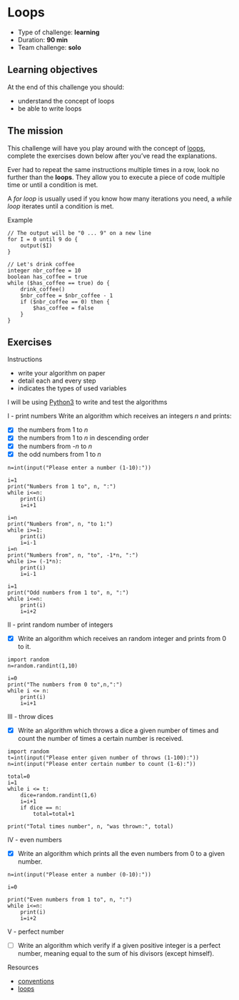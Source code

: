 # Loops
* Type of challenge: **learning**
* Duration: **90 min**
* Team challenge: **solo**

## Learning objectives
At the end of this challenge you should:
* understand the concept of loops
* be able to write loops

## The mission
This challenge will have you play around with the concept of [loops](https://en.wikipedia.org/wiki/Control_flow#Loops), complete the exercises down below after you’ve read the explanations.

Ever had to repeat the same instructions multiple times in a row, look no further than the **loops**. They allow you to execute a piece of code multiple time or until a condition is met.

A *for loop* is usually used if you know how many iterations you need, a *while loop* iterates until a condition is met.

Example
```
// The output will be "0 ... 9" on a new line
for I = 0 until 9 do {
	output($I)
}

// Let's drink coffee
integer nbr_coffee = 10
boolean has_coffee = true
while ($has_coffee == true) do {
	drink_coffee()
	$nbr_coffee = $nbr_coffee - 1
	if ($nbr_coffee == 0) then {
		$has_coffee = false
	}
}
```

## Exercises

Instructions
* write your algorithm on paper
* detail each and every step
* indicates the types of used variables

I will be using [Python3](https://repl.it/languages/python3) to write and test the algorithms

I - print numbers
Write an algorithm which receives an integers *n* and prints:
- [x] the numbers from 1 to *n*
- [x] the numbers from 1 to *n* in descending order
- [x] the numbers from *-n* to *n*
- [x] the odd numbers from 1 to *n*

```
n=int(input("Please enter a number (1-10):"))

i=1
print("Numbers from 1 to", n, ":")
while i<=n:
    print(i)
    i=i+1

i=n
print("Numbers from", n, "to 1:")
while i>=1:
    print(i)
    i=i-1
i=n
print("Numbers from", n, "to", -1*n, ":")
while i>= (-1*n):
    print(i)
    i=i-1

i=1
print("Odd numbers from 1 to", n, ":")
while i<=n:
    print(i)
    i=i+2
```

II - print random number of integers
- [x] Write an algorithm which receives an random integer and prints from 0 to it.

```
import random
n=random.randint(1,10)

i=0
print("The numbers from 0 to",n,":")
while i <= n:
    print(i)
    i=i+1
```

III - throw dices
- [x] Write an algorithm which throws a dice a given number of times and count the number of times a certain number is received.

```
import random
t=int(input("Please enter given number of throws (1-100):"))
n=int(input("Please enter certain number to count (1-6):"))

total=0
i=1
while i <= t:
    dice=random.randint(1,6)
    i=i+1
    if dice == n:
        total=total+1

print("Total times number", n, "was thrown:", total)
```

IV - even numbers
- [x] Write an algorithm which prints all the even numbers from 0 to a given number.

```
n=int(input("Please enter a number (0-10):"))

i=0

print("Even numbers from 1 to", n, ":")
while i<=n:
    print(i)
    i=i+2
```

V - perfect number
- [ ] Write an algorithm which verify if a given positive integer is a perfect number, meaning equal to the sum of his divisors (except himself).

Resources
* [conventions](https://github.com/becodeorg/BXL-Swartz-4-27/blob/master/1.The-Field/7.Algorithmic/conventions.adoc)
* [loops](https://computersciencewiki.org/index.php/Iteration)
